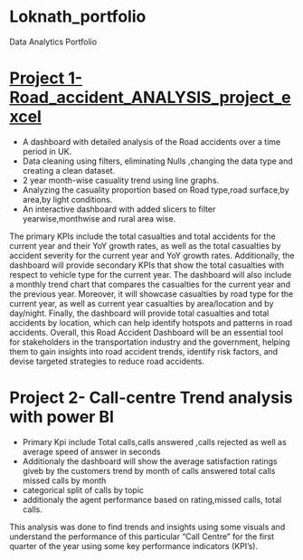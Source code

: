 # Loknath_portfolio
Data Analytics Portfolio

# [Project 1-Road_accident_ANALYSIS_project_excel](https://github.com/loknath24/Road_accident_ANALYSIS_project_excel)
* A dashboard with  detailed analysis of the Road accidents over a time period in UK.
* Data cleaning using filters, eliminating Nulls ,changing the data type and creating a clean dataset.
* 2 year month-wise casuality trend using line graphs.
* Analyzing the casuality proportion based on Road type,road surface,by area,by light conditions.
* An interactive dashboard with added slicers to filter yearwise,monthwise and rural area wise.

The primary KPIs include the total casualties and total accidents for the current year and their YoY growth rates, as well as the total casualties by accident severity for the current year and YoY growth rates. Additionally, the dashboard will provide secondary KPIs that show the total casualties with respect to vehicle type for the current year. The dashboard will also include a monthly trend chart that compares the casualties for the current year and the previous year. Moreover, it will showcase casualties by road type for the current year, as well as current year casualties by area/location and by day/night. Finally, the dashboard will provide total casualties and total accidents by location, which can help identify hotspots and patterns in road accidents. Overall, this Road Accident Dashboard will be an essential tool for stakeholders in the transportation industry and the government, helping them to gain insights into road accident trends, identify risk factors, and devise targeted strategies to reduce road accidents.

# Project 2- Call-centre Trend analysis with power BI
* Primary Kpi include Total calls,calls answered ,calls rejected as well as average speed of answer in seconds
* Additionaly the dashboard will show the average satisfaction ratings giveb by the customers trend by month of calls answered total calls missed calls by month
* categorical split of calls by topic
* additionaly the agent performance based on rating,missed calls, total calls.


This analysis was done to find trends and insights using some visuals and understand the performance of this particular “Call Centre” for the first quarter of the year using some key performance indicators (KPI’s).
